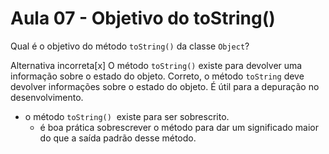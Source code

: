# Aula 07 - Objetivo do toString()

Qual é o objetivo do método `toString()` da classe `Object`?

Alternativa incorreta[x] 
O método `toString()` existe para devolver uma informação sobre o estado do objeto.
Correto, o método `toString` deve devolver informações sobre o estado do objeto. É útil para a depuração no desenvolvimento.

- o método `toString()`  existe para ser sobrescrito.
    - é boa prática sobrescrever o método para dar um significado maior do que a saída padrão desse método.